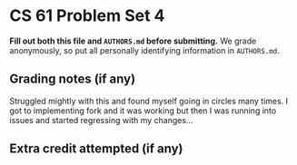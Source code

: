 CS 61 Problem Set 4
===================

**Fill out both this file and `AUTHORS.md` before submitting.** We grade
anonymously, so put all personally identifying information in `AUTHORS.md`.

Grading notes (if any)
----------------------
Struggled mightly with this and found myself going in circles many times. I got to implementing fork and it was working but then I was running into issues and started regressing with my changes... 


Extra credit attempted (if any)
-------------------------------
